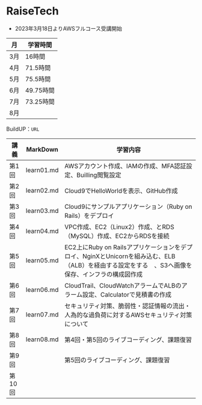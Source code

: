 # RaiseTech  

* 2023年3月18日よりAWSフルコース受講開始  

|月|学習時間|
|---|---|
|3月|16時間|
|4月|71.5時間|
|5月|75.5時間|
|6月|49.75時間|
|7月|73.25時間|
|8月||  

BuildUP：```URL```

|講義|MarkDown|学習内容|
|---|---|---|
|第1回|learn01.md|AWSアカウント作成、IAMの作成、MFA認証設定、Builling閲覧設定|
|第2回|learn02.md|Cloud9でHelloWorldを表示、GitHub作成|
|第3回|learn03.md|Cloud9にサンプルアプリケーション（Ruby on Rails）をデプロイ|
|第4回|learn04.md|VPC作成、EC2（Linux2）作成、とRDS（MySQL）作成、EC2からRDSを接続|
|第5回|learn05.md|EC2上にRuby on Railsアプリケーションをデプロイ、NginXとUnicornを組み込む、ELB（ALB）を経由する設定をする　、S3へ画像を保存、インフラの構成図作成|
|第6回|learn06.md|CloudTrail、CloudWatchアラームでALBのアラーム設定、Calculatorで見積書の作成|
|第7回|learn07.md|セキュリティ対策、脆弱性・認証情報の流出・人為的な過負荷に対するAWSセキュリティ対策について|
|第8回|learn08.md|第4回・第5回のライブコーディング、課題復習|
|第9回||第5回のライブコーディング、課題復習|
|第10回|||
